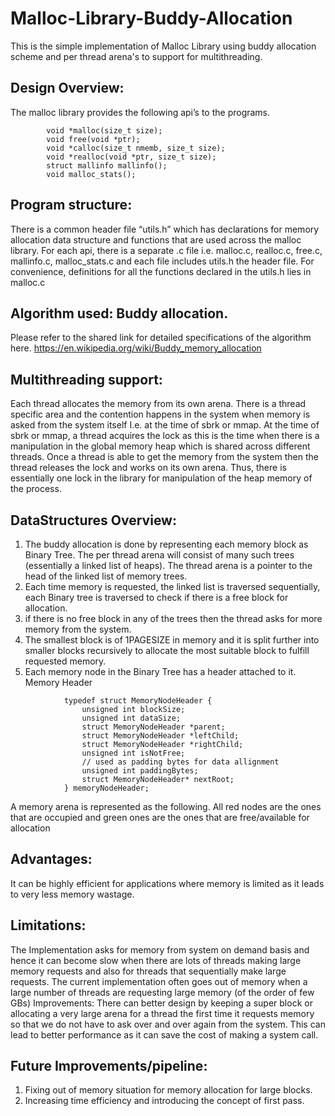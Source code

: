 # Malloc-Library-Buddy-Allocation

This is the simple implementation of Malloc Library using buddy allocation scheme and per thread arena's to support for
multithreading.

## Design Overview: 

The malloc library provides the following api’s to the programs.
```
        void *malloc(size_t size);
        void free(void *ptr);
        void *calloc(size_t nmemb, size_t size);
        void *realloc(void *ptr, size_t size);
        struct mallinfo mallinfo();
        void malloc_stats();
```
## Program structure:

There is a common header file “utils.h” which has declarations for memory allocation data
structure and functions that are used across the malloc library. For each api, there is a
separate .c file i.e. malloc.c, realloc.c, free.c, mallinfo.c, malloc_stats.c and each file includes
utils.h the header file. For convenience, definitions for all the functions declared in the utils.h lies
in malloc.c

## Algorithm used: Buddy allocation.

Please refer to the shared link for detailed specifications of the algorithm here.
https://en.wikipedia.org/wiki/Buddy_memory_allocation

## Multithreading support: 

Each thread allocates the memory from its own arena. There is a thread specific area and the contention happens in the system when memory is asked from the system itself I.e. at the time of sbrk or mmap. At the time of sbrk or mmap, a thread acquires the lock as this is the time when there is a manipulation in the global memory heap which is shared across different threads. Once a thread is able to get the memory from the system then the thread releases the lock and works on its own arena. Thus, there is essentially one lock in the library for manipulation of the heap memory of the process.

## DataStructures Overview:

1. The buddy allocation is done by representing each memory block as Binary Tree. The per
thread arena will consist of many such trees (essentially a linked list of heaps). The thread
arena is a pointer to the head of the linked list of memory trees.
2. Each time memory is requested, the linked list is traversed sequentially, each Binary tree is
traversed to check if there is a free block for allocation.
3. if there is no free block in any of the trees then the thread asks for more memory from the
system.
4. The smallest block is of 1PAGESIZE in memory and it is split further into smaller blocks
recursively to allocate the most suitable block to fulfill requested memory.
5. Each memory node in the Binary Tree has a header attached to it. Memory Header
```
            typedef struct MemoryNodeHeader {
                unsigned int blockSize;
                unsigned int dataSize;
                struct MemoryNodeHeader *parent;
                struct MemoryNodeHeader *leftChild;
                struct MemoryNodeHeader *rightChild;
                unsigned int isNotFree;
                // used as padding bytes for data allignment
                unsigned int paddingBytes;
                struct MemoryNodeHeader* nextRoot;
            } memoryNodeHeader;
```
A memory arena is represented as the following. All red nodes are the ones that are occupied
and green ones are the ones that are free/available for allocation

## Advantages:

It can be highly efficient for applications where memory is limited as it leads to very less memory
wastage.

## Limitations:

The Implementation asks for memory from system on demand basis and hence it can become
slow when there are lots of threads making large memory requests and also for threads that
sequentially make large requests.
The current implementation often goes out of memory when a large number of threads are
requesting large memory (of the order of few GBs)
Improvements: There can better design by keeping a super block or allocating a very large
arena for a thread the first time it requests memory so that we do not have to ask over and over
again from the system. This can lead to better performance as it can save the cost of making a
system call.

## Future Improvements/pipeline:

1. Fixing out of memory situation for memory allocation for large blocks.
2. Increasing time efficiency and introducing the concept of first pass.
